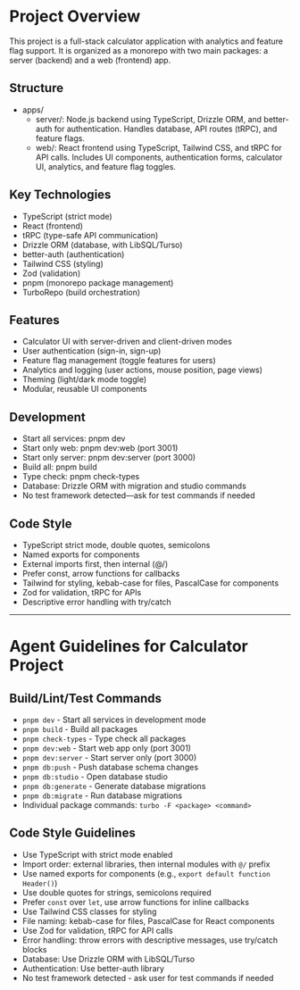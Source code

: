 # Project Overview

This project is a full-stack calculator application with analytics and feature flag support. It is organized as a monorepo with two main packages: a server (backend) and a web (frontend) app.

## Structure

- apps/
  - server/: Node.js backend using TypeScript, Drizzle ORM, and better-auth for authentication. Handles database, API routes (tRPC), and feature flags.
  - web/: React frontend using TypeScript, Tailwind CSS, and tRPC for API calls. Includes UI components, authentication forms, calculator UI, analytics, and feature flag toggles.

## Key Technologies

- TypeScript (strict mode)
- React (frontend)
- tRPC (type-safe API communication)
- Drizzle ORM (database, with LibSQL/Turso)
- better-auth (authentication)
- Tailwind CSS (styling)
- Zod (validation)
- pnpm (monorepo package management)
- TurboRepo (build orchestration)

## Features

- Calculator UI with server-driven and client-driven modes
- User authentication (sign-in, sign-up)
- Feature flag management (toggle features for users)
- Analytics and logging (user actions, mouse position, page views)
- Theming (light/dark mode toggle)
- Modular, reusable UI components

## Development

- Start all services: pnpm dev
- Start only web: pnpm dev:web (port 3001)
- Start only server: pnpm dev:server (port 3000)
- Build all: pnpm build
- Type check: pnpm check-types
- Database: Drizzle ORM with migration and studio commands
- No test framework detected—ask for test commands if needed

## Code Style

- TypeScript strict mode, double quotes, semicolons
- Named exports for components
- External imports first, then internal (@/)
- Prefer const, arrow functions for callbacks
- Tailwind for styling, kebab-case for files, PascalCase for components
- Zod for validation, tRPC for APIs
- Descriptive error handling with try/catch

---

# Agent Guidelines for Calculator Project

## Build/Lint/Test Commands
- `pnpm dev` - Start all services in development mode
- `pnpm build` - Build all packages
- `pnpm check-types` - Type check all packages
- `pnpm dev:web` - Start web app only (port 3001)
- `pnpm dev:server` - Start server only (port 3000)
- `pnpm db:push` - Push database schema changes
- `pnpm db:studio` - Open database studio
- `pnpm db:generate` - Generate database migrations
- `pnpm db:migrate` - Run database migrations
- Individual package commands: `turbo -F <package> <command>`

## Code Style Guidelines
- Use TypeScript with strict mode enabled
- Import order: external libraries, then internal modules with `@/` prefix
- Use named exports for components (e.g., `export default function Header()`)
- Use double quotes for strings, semicolons required
- Prefer `const` over `let`, use arrow functions for inline callbacks
- Use Tailwind CSS classes for styling
- File naming: kebab-case for files, PascalCase for React components
- Use Zod for validation, tRPC for API calls
- Error handling: throw errors with descriptive messages, use try/catch blocks
- Database: Use Drizzle ORM with LibSQL/Turso
- Authentication: Use better-auth library
- No test framework detected - ask user for test commands if needed
